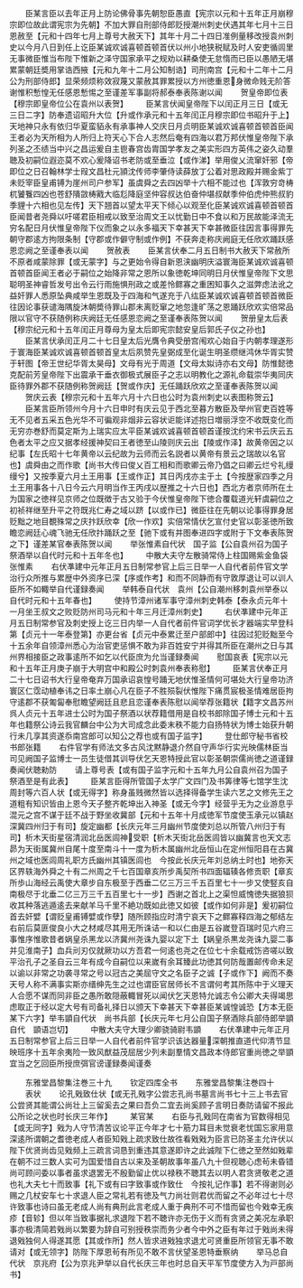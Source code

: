 <!-- { "loadSidebar": true } -->
　　臣某言臣以去年正月上防论佛骨事先朝恕臣愚直【宪宗以元和十五年正月崩穆宗即位故此谓宪宗为先朝】不加大罪自刑部侍郎贬授潮州刺史伏遇其年七月十三日恩赦至【元和十四年七月上尊号大赦天下】其年十月二十四日准例量移改授袁州刺史以今月八日到任上讫臣某诚欢诚喜顿首顿首伏以州小地狭税赋及时人安吏循闾里无事微臣惟当布陛下惟新之泽守国家承平之规劝以耕桑使无怠惰而已臣以愚陋无堪累蒙朝廷奬用掌诰西掖【元和九年十二月公知制诰】司刑南宫【元和十二年十二月公为刑部侍郎】显荣频烦称效寂蔑又蒙赦其罪累授以方州徳重恩身微命贱无阶答谢惟积慙惶无任感恩慙惕之至谨差军事副将郝泰奉表陈谢以闻
　　贺皇帝即位表【穆宗即皇帝位公在袁州以表贺】
　　臣某言伏闻皇帝陛下以闰正月三日【或无三日二字】防奉遗诏昭升大位【升或作承元和十五年闰正月穆宗即位书昭升于上】天地神只永有依归华夏蛮貊永有承事神人交庆日月贞明臣某诚欢诚喜顿首顿首臣闻王者必为天所相为人所归上符天心下合人志然后奄有四海以君万邦伏惟皇帝陛下承列圣之丕绩当中兴之昌运爰自主鬯春宫齿胄国学孝友之美实形四方英伟之姿久动羣聴及初嗣位遐迩莫不欢心爰降诏书老防或至垂泣【或作涕】举用俊乂流窜奸邪【帝即位之日召翰林学士叚文昌杜元頴沈传师李肇侍读薛放丁公着对思政殿并赐金紫丁未贬宰臣皇甫镈为崖州司户参军】虽虞舜之去四凶举十六相不能过也【浑敦穷竒梼杌饕餮四凶也苍舒隤敳梼戭大临尨降庭坚仲容叔达伯奋仲堪叔献季仲伯虎仲熊叔豹季貍十六相也见左传】天下翘首以望太平天下倾心以观至化臣某诚欢诚喜顿首顿首臣闻昔者尧舜以吁嗟君臣相戒以致至治周文王以忧勤日中不食以和万民故能泽流无穷名配日月伏惟皇帝陛下仪而象之以永多福天下幸甚天下幸甚微臣往因言事得罪先朝守郡逺方拘限条制【守郡或作僻守制或作例】不获奔走称庆阙庭无任欣欢踊跃感恩恋阙之至谨奉表以闻
　　贺赦表
　　臣某言伏奉二月五日制书大赦天下常赦所不原者咸蒙除罪【或无蒙字】与之更始令得自新恩浃幽明庆溢寰海臣某诚欢诚喜顿首顿首臣闻王者必于嗣位之始降非常之恩所以象徳乾坤同明日月伏惟皇帝陛下文思聪明圣神睿哲发号出令云行雨施惧刑政之或差怜鳏寡之重困知事久之滋弊虑法讹之益奸罪人悉原坠典咸举生恩既及于四海和气遂充于八纮臣某诚欢诚喜顿首顿首微臣往因论事获谴海隅旋沐朝奬待罪山郡未离贬窜之地忽逢旷荡之恩踊跃欣欢实倍常品限以官守不获随例称庆阙廷无任感恩恋阙之至谨奉表陈贺以闻
　　贺册皇太后表【穆宗纪元和十五年闰正月尊母为皇太后即宪宗懿安皇后郭氏子仪之孙也】
　　臣某言伏承闰正月二十七日皇太后光膺令典受册宫闱欢心始自于内朝孝理遂形于寰海臣某诚欢诚喜顿首顿首皇太后夙赞先皇弼成至化诞生明圣缵继鸿休华胥实赞于轩图【帝王世纪华胥太昊母】文母有光于周道【文母太姒诗亦右文母】防惟懿徳克配前芳皇帝陛下出震承干垂衣御极式展臣子之志以明教化之源礼命载崇华夷同庆臣待罪外郡不获随例称贺阙廷【贺或作庆】无任踊跃欣欢之至谨奉表陈贺以闻
　　贺庆云表【穆宗元和十五年六月十六日也公时为袁州刺史以表图称贺云】
　　臣某言臣所领州今月十六日申时有庆云见于西北至暮方散臣及举州官吏百姓等无不见者五采五色光华不可徧观非烟非云容状讵能详述抱日増丽浮空不收既变化而无穷亦巻舒而莫定斯为上瑞实应太平臣某诚欢诚喜顿首顿首谨按沈约宋书云庆云五色者太平之应又据孝经援神契曰王者徳至山陵则庆云出【陵或作泽】故黄帝因之以纪事【左氏昭十七年黄帝以云纪故为云师而云名説者以黄帝有景云之瑞故以名官也】虞舜由之而作歌【尚书大传曰俊乂百工相和而歌卿云帝乃倡之曰卿云烂兮礼缦缦兮】又按季夏六月土王用事【王或作正】其日丙戌亦主于土【今按歴家四季之月土王用事各十八日今云六月明当作王丙戌以歴推之十六日也】西北方者京师所在土为国家之徳祥见京师之位既徴于古又验于今伏惟皇帝陛下徳合覆载道光轩虞嗣位之初祯祥继至升平之符既兆仁寿之域以跻【以或作已】微臣往在先朝以论事得罪身居贬黜之地目覩殊常之庆抃跃欣幸【欣一作欢】实倍常情伏乞宣付史官以彰圣徳所致瞻恋阙廷心魂飞驰无任欣抃踊跃之至【驰下或有并图奉进四字或附于下文奉表陈贺之下】谨差某官奉表陈贺以闻
　　举张惟素自代状　国子监【公自袁州召为国子祭酒举以自代时元和十五年冬也】
　　中散大夫守左散骑常侍上柱国赐紫金鱼袋张惟素
　　右伏凖建中元年正月五日制常参官上后三日举一人自代者前件官文学治行众所推与累歴中外资序已深【序或作考】和而不同静而有守敦厚退让可以训人臣所不如輙举自代谨録奏闻
　　举韩泰自代状　袁州【公自潮州移刺袁州举泰以自代时元和十五年春也】
　　使持节漳州诸军事守漳州刺史韩泰【泰永贞元年十一月坐王叔文之败贬防州司马元和十年三月迁漳州刺史】
　　右伏凖建中元年正月五日制常参官及刺史授上讫三日内举一人自代者前件官词学优长才器端实早登科第【贞元十一年泰登第】亦更台省【贞元中泰累迁至户部郎中】往因过犯贬黜至今十五余年自领漳州悉心为治官吏惩惧不敢为非百姓安宁并得其所臣在潮州之日与其州界相接臣之政事逺所不如乞以代臣庶为允当谨録奏闻
　　慰国哀表【宪宗以元和十五年正月庚子崩于大明宫中和殿公时刺袁州奉表称慰】
　　臣某言伏奉正月二十七日诏书大行皇帝奄弃万国承诏哀惶号踊无地伏惟圣情何可堪处大行皇帝功济寰区仁霑动植奉讳之日率土崩心凡在臣子不胜殒裂伏惟陛下痛贯宸极圣情难居臣拘守逺郡不获匍匐奉慰瞻望阙廷且悲且恋谨奉表陈慰以闻举荐张籍状【籍字文昌苏州呉人贞元十五年进士公时为国子祭酒以状荐籍借用是自校书郎除国子博士元和十五年也籍祭公诗云我官麟台中公为大司成念此委末秩不能力自扬特状为博士始获升朝行未几享其资遂忝南宫郎可以知公之荐也或有国子监字】
　　登仕郎守秘书省校书郎张籍
　　右件官学有师法文多古风沈黙静退介然自守声华行实光映儒林臣当司见阙国子监博士一员生徒借其训导伏乞天恩特授此官以彰圣朝崇儒尚徳之道谨録奏闻伏聴勑防
　　请上尊号表【或有国子监字元和十五年九月公自袁州召为国子祭酒至是有此表】
　　臣某言臣得所管国子太学广文四门及书筭律等七馆学生沈周封等六百人状【或无得字】称身虽贱微然皆以选择得备学生读六艺之文修先王之道粗有知识皆由上恩今天子整齐乾坤出入神圣【或无今字】经营乎无为之业游息乎混元之宫不谋于廷不战于野坐收冀部【元和十五年十月成徳军节度使玉承元以镇赵深冀四州归于有司】旋定幽都【长庆元年三月幽州节度使刘总以所管八州归于有司】析木天街星宿清润北岳医闾神受职【析木天街北岳医闾皆以幽冀言也天文志昴为天街属冀州自尾十度至南斗十一度为析木属幽州北岳恒山在定州恒阳县在古冀州之域也医闾周礼职方氏幽州其镇医闾也　今按此长庆元年刘总纳土时也】地弥天区界轶海外舜之十有二州周之千七百国章亥所步禹契所书四面辐辏各修贡职【章亥所歩山海经云禹使大章步自东极至于西垂二亿三万三千五百里七十一步又使竪亥自南极尽于北垂二亿三万三千五百里七十一步】西谢之首北上之渠怛威愧徳失据狼狈收其种落逃遁逺去来献羊马千里不絶功既如此徳又如彼【或作如何非是】爰初嗣位首去奸嬖【谓贬皇甫镈嬖或作孽】随所顾指应时清宁哀天下之鳏寡释四海之郁结左右前后莫匪俊良小大之材咸尽其用无所诛诘一和以仁由是五谷嵗登百瑞时见六府三事惟序惟歌昔者娲皇杀黑龙以济冀州尧诛九婴以定下土【娲皇杀黒龙尧诛九婴二事并见淮南子】血兵刓刃仅就厥功以方吾君一何逺也尧之在位七十余载戒饬咨嗟以致平治孔子之圣自云三年有成今自嗣位以来嵗有余耳臻此功徳其何防哉置邮传命未足以谕以非常之功袭寻常之号以冠古之美屈守文之名臣子之诚【子或作下】阙而不奏天号人称不满事实斯亦缙绅先生之过也谓臣官居师长不言谓何考其所陈中于义理天人合愿不谋而同非臣之愚所敢隠蔽輙冒死以闻伏乞天恩特允诚志令公卿大夫得竭思虑取正于经以定大号有司备礼择日以颁天下幸甚天下幸甚臣某诚惶诚恐【方本无臣某下六字】举韦顗自代状　尚书兵部【长庆元年七月公自国子祭酒除兵部侍郎举顗自代　顗语岂切】
　　中散大夫守大理少卿骁骑尉韦顗
　　右伏凖建中元年正月五日制常参官上后三日举一人自代者前件官学识该达器量深朝推直道代仰清节显映班序十五年余夷险一致风猷益茂屈居少列未副羣情文昌政本侍郎官重尚徳之举顗宜当之乞回臣所授庶弭官谤谨録奏闻谨奏








　　东雅堂昌黎集注巻三十九
　　钦定四库全书
　　东雅堂昌黎集注巻四十
　　表状
　　论孔戣致仕状【或无孔戣字公尝志孔尚书墓言尚书七十三上书去官公尝贤其能谓公尚壮上三留奚去之果曰吾负二宜去尚奚顾子言明日奏防请留不报此公所论之状也时长庆三年作】
　　某官某
　　右臣与孔戣同在南省为官数得相见【或无同字】戣为人守节清苦议论平正今年才七十筋力耳目未觉衰老忧国忘家用意深逺所谓朝之耆徳老成人者臣知戣上疏求致仕故徃看戣戣为臣言已防圣主允许伏以陛下优贤尚齿见戣频上三疏言词恳到重违其意遂即许之此诚陛下仁徳之至然如戣辈在朝不过三数人实可为国爱惜自古以来及圣朝故事年虽八九十但视聴心虑茍未昏错尚可顾问委以事者虽求退罢无不殷勤留止优以禄秩不聴其去以明人君贪贤敬老之道也礼大夫七十而致事【礼下或有曰字致事或作致仕　今按礼记作事】若不得谢则必赐之几杖安车七十求退人臣之常礼若有徳及气力尚壮则君优而留之不必年过七十尽许致事也诗曰虽无老成人尚有典刑此言老成人重于典刑不可不惜而留也今戣幸无疾疹【音轸】但以年当致事据礼求退陛下若不聴许亦无伤于义而有贪贤之美况左承职事亦极清简若戣尚以繁要为辞自可别授秩崇而务少者今中外之臣有年过于戣尚未得退戣独何人得遂其愿【其或作所】然人皆求进戣独求退尤可贤重臣所领官无事不敢请对【或无领字】防陛下厚恩茍有所见不敢不言伏望圣恩特垂察纳
　　举马总自代状　京兆府【公为京兆尹举以自代长庆三年也时总自天平军节度使方入为戸部尚书】
